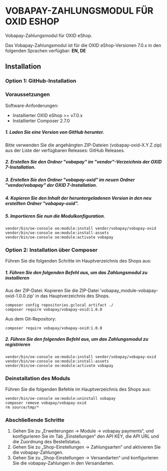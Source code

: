 
# VOBAPAY-ZAHLUNGSMODUL FÜR OXID ESHOP
Vobapay-Zahlungsmodul für OXID eShop.

Das Vobapay-Zahlungsmodul ist für die OXID eShop-Versionen 7.0.x in den folgenden Sprachen verfügbar: <b>EN, DE</b>

## Installation

### Option 1: GitHub-Installation
### Voraussetzungen
Software-Anforderungen:
- Installierter OXID eShop >= v7.0.x
- Installierter Composer 2.7.0

##### 1. Laden Sie eine Version von GitHub herunter.
Bitte verwenden Sie die angehängten ZIP-Dateien (vobapay-oxid-X.Y.Z.zip) aus der Liste der verfügbaren Releases: GitHub Releases.
##### 2. Erstellen Sie den Ordner "vobapay" im "vendor"-Verzeichnis der OXID 7-Installation.
##### 3. Erstellen Sie den Ordner "vobapay-oxid" im neuen Ordner "vendor/vobapay" der OXID 7-Installation.
##### 4. Kopieren Sie den Inhalt der heruntergeladenen Version in den neu erstellten Ordner "vobapay-oxid".
##### 5. Importieren Sie nun die Modulkonfiguration.

```
vendor/bin/oe-console oe:module:install vendor/vobapay/vobapay-oxid  
vendor/bin/oe-console oe:module:install-assets  
vendor/bin/oe-console oe:module:activate vobapay  
```

### Option 2: Installation über Composer

Führen Sie die folgenden Schritte im Hauptverzeichnis des Shops aus:
##### 1. Führen Sie den folgenden Befehl aus, um das Zahlungsmodul zu installieren
Aus der ZIP-Datei: Kopieren Sie die ZIP-Datei 'vobapay_module-vobapay-oxid-1.0.0.zip' in das Hauptverzeichnis des Shops.

```
composer config repositories.gclocal artifact ./  
composer require vobapay/vobapay-oxid:1.0.0  
```

Aus dem Git-Repository:
```
composer require vobapay/vobapay-oxid:1.0.0  
```

##### 2. Führen Sie den folgenden Befehl aus, um das Zahlungsmodul zu registrieren
```
vendor/bin/oe-console oe:module:install vendor/vobapay/vobapay-oxid  
vendor/bin/oe-console oe:module:install-assets  
vendor/bin/oe-console oe:module:activate vobapay  
```

### Deinstallation des Moduls
Führen Sie die folgenden Befehle im Hauptverzeichnis des Shops aus:
```
vendor/bin/oe-console oe:module:uninstall vobapay  
composer remove vobapay/vobapay-oxid  
rm source/tmp/*  
```

### Abschließende Schritte
1. Gehen Sie zu „Erweiterungen -> Module -> vobapay payments“, und konfigurieren Sie im Tab „Einstellungen“ den API KEY, die API URL und die Zuordnung des Bestellstatus.
2. Gehen Sie zu „Shop-Einstellungen -> Zahlungsarten“ und aktivieren Sie die vobapay-Zahlungen.
3. Gehen Sie zu „Shop-Einstellungen -> Versandarten“ und konfigurieren Sie die vobapay-Zahlungen in den Versandarten.
